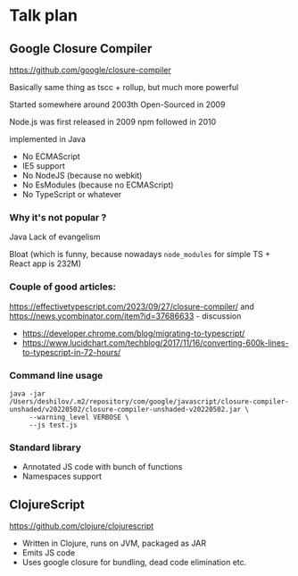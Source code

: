 # Talk plan

## Google Closure Compiler

https://github.com/google/closure-compiler

Basically same thing as tscc + rollup, but much more powerful

Started somewhere around 2003th
Open-Sourced in 2009

Node.js was first released in 2009
npm followed  in 2010

implemented in Java

* No ECMAScript
* IE5 support
* No NodeJS (because no webkit)
* No EsModules (because no ECMAScript)
* No TypeScript or whatever

### Why it's not popular ?

Java
Lack of evangelism

Bloat (which is funny, because nowadays `node_modules` for
simple TS + React app is 232M)

### Couple of good articles:

https://effectivetypescript.com/2023/09/27/closure-compiler/
and https://news.ycombinator.com/item?id=37686633 - discussion

* https://developer.chrome.com/blog/migrating-to-typescript/
* https://www.lucidchart.com/techblog/2017/11/16/converting-600k-lines-to-typescript-in-72-hours/


### Command line usage

```
java -jar /Users/deshilov/.m2/repository/com/google/javascript/closure-compiler-unshaded/v20220502/closure-compiler-unshaded-v20220502.jar \
     --warning_level VERBOSE \
     --js test.js
```


### Standard library

* Annotated JS code with bunch of functions
* Namespaces support

## ClojureScript

https://github.com/clojure/clojurescript

* Written in Clojure, runs on JVM, packaged as JAR
* Emits JS code
* Uses google closure for bundling, dead code elimination etc.
